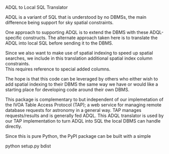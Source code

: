 
ADQL to Local SQL Translator

ADQL is a variant of SQL that is understood by no DBMSs, the main difference 
being support for sky spatial constraints.  

One approach to supporting ADQL is to extend the DBMS with these ADQL-specific
constructs.  The alternate approach taken here is to translate the ADQL into
local SQL before sending it to the DBMS.

Since we also want to make use of spatial indexing to speed up spatial searches,
we include in this translation additional spatial index column constraints.  
This requires reference to special added columns. 

The hope is that this code can be leveraged by others who either wish to add
spatial indexing to their DBMS the same way we have or would like a starting
place for developing code around their own DBMS.

This package is complementary to but independent of our implemetation of the
IVOA Table Access Protocol (TAP); a web service for managing remote database
requests for astronomy in a general way.  TAP manages requests/results and is
generally fed ADQL.  This ADQL translator is used by our TAP implementation
to turn ADQL into SQL the local DBMS can handle directly.

Since this is pure Python, the PyPI package can be built with a simple

   python setup.py bdist
